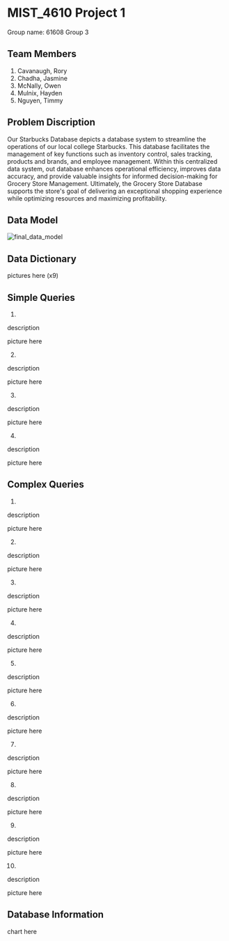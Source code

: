 # 
# MIST_4610 Project 1
Group name: 
61608 Group 3
## Team Members
1. Cavanaugh, Rory
2. Chadha, Jasmine
3. McNally, Owen
4. Mulnix, Hayden
5. Nguyen, Timmy
## Problem Discription 
Our Starbucks Database depicts a database system to streamline the operations of our local college Starbucks. This database facilitates the management of key functions such as inventory control, sales tracking, products and brands, and employee management. Within this centralized data system, out database enhances operational efficiency, improves data accuracy, and provide valuable insights for informed decision-making for Grocery Store Management. Ultimately, the Grocery Store Database supports the store's goal of delivering an exceptional shopping experience while optimizing resources and maximizing profitability.
## Data Model
![final_data_model](https://github.com/user-attachments/assets/02b19181-5384-462e-a551-1a46e1444fc7)

## Data Dictionary
pictures here (x9)

## Simple Queries 
1. 
description
    
picture here

2. 
description

picture here

3. 
description

picture here

4. 
description

picture here

## Complex Queries
1. 
description
    
picture here

2. 
description

picture here

3. 
description

picture here

4. 
description

picture here

5. 
description
    
picture here

6. 
description

picture here

7. 
description

picture here

8. 
description

picture here

9. 
description

picture here

10. 
description

picture here

## Database Information
chart here



